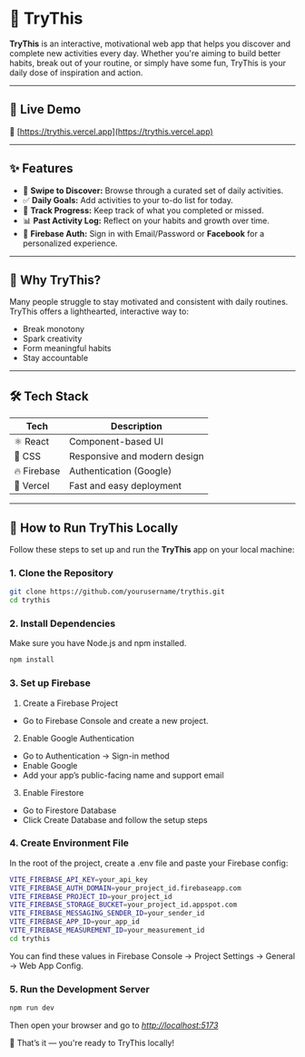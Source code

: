 # 🌟 TryThis

**TryThis** is an interactive, motivational web app that helps you discover and complete new activities every day. Whether you're aiming to build better habits, break out of your routine, or simply have some fun, TryThis is your daily dose of inspiration and action.

---

## 🚀 Live Demo

🔗 [https://trythis.vercel.app](https://trythis.vercel.app)

---

## ✨ Features

- 🔄 **Swipe to Discover:** Browse through a curated set of daily activities.
- ✅ **Daily Goals:** Add activities to your to-do list for today.
- 📅 **Track Progress:** Keep track of what you completed or missed.
- 📊 **Past Activity Log:** Reflect on your habits and growth over time.
- 🔐 **Firebase Auth:** Sign in with Email/Password or **Facebook** for a personalized experience.

---

## 🧠 Why TryThis?

Many people struggle to stay motivated and consistent with daily routines. TryThis offers a lighthearted, interactive way to:

- Break monotony
- Spark creativity
- Form meaningful habits
- Stay accountable

---

## 🛠️ Tech Stack

| Tech        | Description                  |
| ----------- | ---------------------------- |
| ⚛️ React  | Component-based UI             |
| 🎨 CSS      | Responsive and modern design |
| 🔥 Firebase | Authentication (Google)      |
| 🚀 Vercel   | Fast and easy deployment     |

---

## 🧪 How to Run TryThis Locally

Follow these steps to set up and run the **TryThis** app on your local machine:

### 1. Clone the Repository

```bash
git clone https://github.com/yourusername/trythis.git
cd trythis
```

### 2. Install Dependencies

Make sure you have Node.js and npm installed.

```bash
npm install
```

### 3. Set up Firebase

1) Create a Firebase Project

* Go to Firebase Console and create a new project.

2) Enable Google Authentication

* Go to Authentication → Sign-in method
* Enable Google
* Add your app’s public-facing name and support email

3) Enable Firestore

* Go to Firestore Database
* Click Create Database and follow the setup steps

### 4. Create Environment File

In the root of the project, create a .env file and paste your Firebase config:

```bash
VITE_FIREBASE_API_KEY=your_api_key
VITE_FIREBASE_AUTH_DOMAIN=your_project_id.firebaseapp.com
VITE_FIREBASE_PROJECT_ID=your_project_id
VITE_FIREBASE_STORAGE_BUCKET=your_project_id.appspot.com
VITE_FIREBASE_MESSAGING_SENDER_ID=your_sender_id
VITE_FIREBASE_APP_ID=your_app_id
VITE_FIREBASE_MEASUREMENT_ID=your_measurement_id
cd trythis
```

You can find these values in Firebase Console → Project Settings → General → Web App Config.

### 5. Run the Development Server

```bash
npm run dev
```

Then open your browser and go to *[http://localhost:5173]()*

🎉 That’s it — you're ready to TryThis locally!
